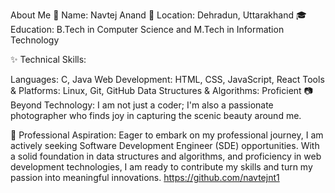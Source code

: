About Me
👋 Name: Navtej Anand
📍 Location: Dehradun, Uttarakhand
🎓 Education: B.Tech in Computer Science and M.Tech in Information Technology

✨ Technical Skills:

Languages: C, Java
Web Development: HTML, CSS, JavaScript, React
Tools & Platforms: Linux, Git, GitHub
Data Structures & Algorithms: Proficient
📷 Beyond Technology:
I am not just a coder; I'm also a passionate photographer who finds joy in capturing the scenic beauty around me.

🚀 Professional Aspiration:
Eager to embark on my professional journey, I am actively seeking Software Development Engineer (SDE) opportunities. With a solid foundation in data structures and algorithms, and proficiency in web development technologies, I am ready to contribute my skills and turn my passion into meaningful innovations.
https://github.com/navtejnt1
